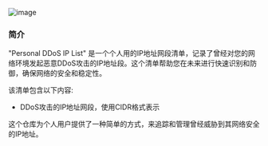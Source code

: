 ![image](https://github.com/user-attachments/assets/971eaa8e-f064-49b7-a84e-9f3317a63789)

### 简介

"Personal DDoS IP List" 是一个个人用的IP地址网段清单，记录了曾经对您的网络环境发起恶意DDoS攻击的IP地址段。这个清单帮助您在未来进行快速识别和防御，确保网络的安全和稳定性。

该清单包含以下内容:
- DDoS攻击的IP地址网段，使用CIDR格式表示

这个仓库为个人用户提供了一种简单的方式，来追踪和管理曾经威胁到其网络安全的IP地址。
